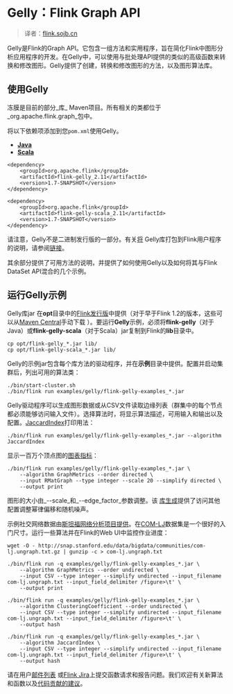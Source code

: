 

# Gelly：Flink Graph API

> 译者：[flink.sojb.cn](https://flink.sojb.cn/)


Gelly是Flink的Graph API。它包含一组方法和实用程序，旨在简化Flink中图形分析应用程序的开发。在Gelly中，可以使用与批处理API提供的类似的高级函数来转换和修改图形。Gelly提供了创建，转换和修改图形的方法，以及图形算法库。

## 使用Gelly

冻膜是目前的部分_库_ Maven项目。所有相关的类都位于_org.apache.flink.graph_包中。

将以下依赖项添加到您`pom.xml`使用Gelly。

*   [**Java**](#tab_java_0)
*   [**Scala**](#tab_scala_0)



```
<dependency>
    <groupId>org.apache.flink</groupId>
    <artifactId>flink-gelly_2.11</artifactId>
    <version>1.7-SNAPSHOT</version>
</dependency>
```





```
<dependency>
    <groupId>org.apache.flink</groupId>
    <artifactId>flink-gelly-scala_2.11</artifactId>
    <version>1.7-SNAPSHOT</version>
</dependency>
```



请注意，Gelly不是二进制发行版的一部分。有关[将](https://flink.sojb.cn/dev/linking.html) Gelly库打包到Flink用户程序的说明，请参阅[链接](https://flink.sojb.cn/dev/linking.html)。

其余部分提供了可用方法的说明，并提供了如何使用Gelly以及如何将其与Flink DataSet API混合的几个示例。

## 运行Gelly示例

Gelly库jar 在**opt**目录中的[Flink发行版](https://flink.apache.org/downloads.html "Apache Flink：下载")中提供（对于早于Flink 1.2的版本，这些可以从[Maven Central](http://search.maven.org/#search|ga|1|flink%20gelly)手动下载 ）。要运行**Gelly**示例，必须将**flink-gelly**（对于Java）或**flink-gelly-scala**（对于Scala）jar复制到Flink的**lib**目录中。[](http://search.maven.org/#search|ga|1|flink%20gelly)



```
cp opt/flink-gelly_*.jar lib/
cp opt/flink-gelly-scala_*.jar lib/
```



Gelly的示例jar包含每个库方法的驱动程序，并在**示例**目录中提供。配置并启动集群后，列出可用的算法类：



```
./bin/start-cluster.sh
./bin/flink run examples/gelly/flink-gelly-examples_*.jar
```



Gelly驱动程序可以生成图形数据或从CSV文件读取边缘列表（群集中的每个节点都必须能够访问输入文件）。选择算法时，将显示算法描述，可用输入和输出以及配置。[JaccardIndex](https://flink.sojb.cn/library_methods.html#jaccard-index)打印用法：



```
./bin/flink run examples/gelly/flink-gelly-examples_*.jar --algorithm JaccardIndex
```



显示一百万个顶点图的[图表指标](https://flink.sojb.cn/library_methods.html#metric)：



```
./bin/flink run examples/gelly/flink-gelly-examples_*.jar \
    --algorithm GraphMetrics --order directed \
    --input RMatGraph --type integer --scale 20 --simplify directed \
    --output print
```



图形的大小由_--scale_和_--edge_factor_参数调整。该 [库生成](https://flink.sojb.cn/graph_generators.html#rmat-graph)提供了访问其他配置调整幂律偏移和随机噪声。

示例社交网络数据由[斯坦福网络分析项目提供](http://snap.stanford.edu/data/index.html)。在[COM-LJ](http://snap.stanford.edu/data/bigdata/communities/com-lj.ungraph.txt.gz)数据集是一个很好的入门尺寸。运行一些算法并在Flink的Web UI中监控作业进度：



```
wget -O - http://snap.stanford.edu/data/bigdata/communities/com-lj.ungraph.txt.gz | gunzip -c > com-lj.ungraph.txt

./bin/flink run -q examples/gelly/flink-gelly-examples_*.jar \
    --algorithm GraphMetrics --order undirected \
    --input CSV --type integer --simplify undirected --input_filename com-lj.ungraph.txt --input_field_delimiter /figure>\t' \
    --output print

./bin/flink run -q examples/gelly/flink-gelly-examples_*.jar \
    --algorithm ClusteringCoefficient --order undirected \
    --input CSV --type integer --simplify undirected --input_filename com-lj.ungraph.txt --input_field_delimiter /figure>\t' \
    --output hash

./bin/flink run -q examples/gelly/flink-gelly-examples_*.jar \
    --algorithm JaccardIndex \
    --input CSV --type integer --simplify undirected --input_filename com-lj.ungraph.txt --input_field_delimiter /figure>\t' \
    --output hash
```



请在用户[邮件列表](https://flink.apache.org/community.html#mailing-lists) 或[Flink Jira](https://issues.apache.org/jira/browse/FLINK)上提交函数请求和报告问题。我们欢迎有关新算法和函数以及[代码贡献的建议](https://flink.apache.org/contribute-code.html)。

